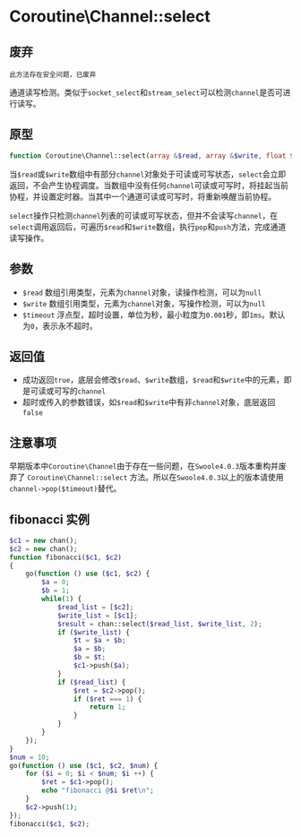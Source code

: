 # Coroutine\Channel::select

废弃
----
```
此方法存在安全问题，已废弃
```

通道读写检测。类似于`socket_select`和`stream_select`可以检测`channel`是否可进行读写。

原型
----
```php
function Coroutine\Channel::select(array &$read, array &$write, float $timeout = -1);
```

当`$read`或`$write`数组中有部分`channel`对象处于可读或可写状态，`select`会立即返回，不会产生协程调度。当数组中没有任何`channel`可读或可写时，将挂起当前协程，并设置定时器。当其中一个通道可读或可写时，将重新唤醒当前协程。

`select`操作只检测`channel`列表的可读或可写状态，但并不会读写`channel`，在`select`调用返回后，可遍历`$read`和`$write`数组，执行`pop`和`push`方法，完成通道读写操作。

参数
----
* `$read` 数组引用类型，元素为`channel`对象，读操作检测，可以为`null`
* `$write` 数组引用类型，元素为`channel`对象，写操作检测，可以为`null`
* `$timeout` 浮点型，超时设置，单位为秒，最小粒度为`0.001`秒，即`1ms`。默认为`0`，表示永不超时。

返回值
----
* 成功返回`true`，底层会修改`$read`、`$write`数组，`$read`和`$write`中的元素，即是可读或可写的`channel`
* 超时或传入的参数错误，如`$read`和`$write`中有非`channel`对象，底层返回`false`

注意事项
----
早期版本中`Coroutine\Channel`由于存在一些问题，在`Swoole4.0.3`版本重构并废弃了 `Coroutine\Channel::select` 方法。所以在`Swoole4.0.3`以上的版本请使用`channel->pop($timeout)`替代。

fibonacci 实例
----
```php
$c1 = new chan();
$c2 = new chan();
function fibonacci($c1, $c2)
{
    go(function () use ($c1, $c2) {
        $a = 0;
        $b = 1;
        while(1) {
            $read_list = [$c2];
            $write_list = [$c1];
            $result = chan::select($read_list, $write_list, 2);
            if ($write_list) {
                $t = $a + $b;
                $a = $b;
                $b = $t;
                $c1->push($a);
            }
            if ($read_list) {
                $ret = $c2->pop();
                if ($ret === 1) {
                    return 1;
                }
            }
        }
    });
}
$num = 10;
go(function () use ($c1, $c2, $num) {
    for ($i = 0; $i < $num; $i ++) {
        $ret = $c1->pop();
        echo "fibonacci @$i $ret\n";
    }
    $c2->push(1);
});    
fibonacci($c1, $c2);
```